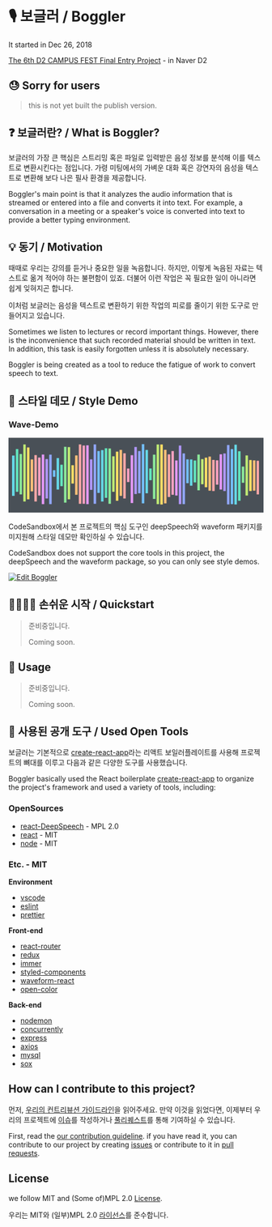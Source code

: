 # 🎙 보글러 / Boggler

It started in Dec 26, 2018

[The 6th D2 CAMPUS FEST Final Entry Project](https://github.com/D2CampusFest/6th) - in Naver D2

## :sweat: Sorry for users

> this is not yet built the publish version.

## ❓ 보글러란? / What is Boggler?

보글러의 가장 큰 핵심은 스트리밍 혹은 파일로 입력받은 음성 정보를 분석해 이를 텍스트로 변환시킨다는 점입니다. 가령 미팅에서의 가벼운 대화 혹은 강연자의 음성을 텍스트로 변환해 보다 나은 필사 환경을 제공합니다.

Boggler's main point is that it analyzes the audio information that is streamed or entered into a file and converts it into text. For example, a conversation in a meeting or a speaker's voice is converted into text to provide a better typing environment.

## 💡 동기 / Motivation

때때로 우리는 강의를 듣거나 중요한 일을 녹음합니다. 하지만, 이렇게 녹음된 자료는 텍스트로 옮겨 적어야 하는 불편함이 있죠. 더불어 이런 작업은 꼭 필요한 일이 아니라면 쉽게 잊혀지곤 합니다.

이처럼 보글러는 음성을 텍스트로 변환하기 위한 작업의 피로를 줄이기 위한 도구로 만들어지고 있습니다.

Sometimes we listen to lectures or record important things. However, there is the inconvenience that such recorded material should be written in text. In addition, this task is easily forgotten unless it is absolutely necessary.

Boggler is being created as a tool to reduce the fatigue of work to convert speech to text.

## 💅 스타일 데모 / Style Demo

### Wave-Demo

![](assets/wave-demo.png)

CodeSandbox에서 본 프로젝트의 핵심 도구인 deepSpeech와 waveform 패키지를 미지원해 스타일 데모만 확인하실 수 있습니다.

CodeSandbox does not support the core tools in this project, the deepSpeech and the waveform package, so you can only see style demos.

[![Edit Boggler](https://codesandbox.io/static/img/play-codesandbox.svg)](https://codesandbox.io/s/6n2orxr5yz)

## 🏃‍♂️🏃‍♀️ 손쉬운 시작 / Quickstart

> 준비중입니다.
>
> Coming soon.

## 🚀 Usage

> 준비중입니다.
>
> Coming soon.

## 🔧 사용된 공개 도구 / Used Open Tools

보글러는 기본적으로 [create-react-app](https://github.com/facebook/create-react-app)라는 리액트 보일러플레이트를 사용해 프로젝트의 뼈대를 이루고 다음과 같은 다양한 도구를 사용했습니다.

Boggler basically used the React boilerplate [create-react-app](https://github.com/facebook/create-react-app) to organize the project's framework and used a variety of tools, including:

### OpenSources

- [react-DeepSpeech](https://github.com/Bogglian/react-DeepSpeech) - MPL 2.0
- [react](https://github.com/facebook/react) - MIT
- [node](https://github.com/nodejs/node) - MIT

### Etc. - MIT

**Environment**

- [vscode](https://github.com/Microsoft/vscode)
- [eslint](https://github.com/eslint/eslint)
- [prettier](https://github.com/prettier/prettier)

**Front-end**

- [react-router](https://github.com/ReactTraining/react-router)
- [redux](https://github.com/reduxjs/redux)
- [immer](https://github.com/mweststrate/immer)
- [styled-components](https://github.com/styled-components/styled-components)
- [waveform-react](https://github.com/ruebel/waveform-react)
- [open-color](https://github.com/yeun/open-color)

**Back-end**

- [nodemon](https://github.com/remy/nodemon)
- [concurrently](https://github.com/kimmobrunfeldt/concurrently)
- [express](https://github.com/expressjs/express)
- [axios](https://github.com/axios/axios)
- [mysql](https://github.com/mysqljs/mysql)
- [sox](http://sox.sourceforge.net/)

## How can I contribute to this project?

먼저, [우리의 컨트리뷰션 가이드라인](CONTRIBUTING.md)을 읽어주세요. 만약 이것을 읽었다면, 이제부터 우리의 프로젝트에 [이슈](https://github.com/Bogglian/boggler/issues)를 작성하거나 [풀리퀘스트](https://github.com/rayleighChild/boggler/pulls)를 통해 기여하실 수 있습니다.

First, read the [our contribution guideline](CONTRIBUTING.md). if you have read it, you can contribute to our project by creating [issues](https://github.com/Bogglian/boggler/issues) or contribute to it in [pull requests](https://github.com/rayleighChild/boggler/pulls).

## License

we follow MIT and (Some of)MPL 2.0 [License](LICENSE).

우리는 MIT와 (일부)MPL 2.0 [라이선스](LICENSE)를 준수합니다.
